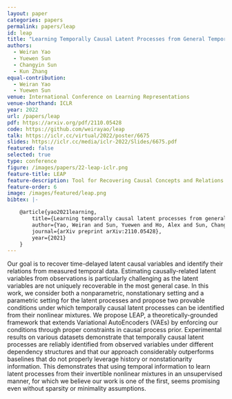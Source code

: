 ```yaml
---
layout: paper
categories: papers
permalink: papers/leap
id: leap
title: "Learning Temporally Causal Latent Processes from General Temporal Data"
authors: 
  - Weiran Yao
  - Yuewen Sun
  - Changyin Sun
  - Kun Zhang
equal-contribution:
  - Weiran Yao
  - Yuewen Sun
venue: International Conference on Learning Representations
venue-shorthand: ICLR
year: 2022
url: /papers/leap
pdf: https://arxiv.org/pdf/2110.05428
code: https://github.com/weirayao/leap
talk: https://iclr.cc/virtual/2022/poster/6675
slides: https://iclr.cc/media/iclr-2022/Slides/6675.pdf
featured: false
selected: true
type: conference
figure: /images/papers/22-leap-iclr.png
feature-title: LEAP
feature-description: Tool for Recovering Causal Concepts and Relations from Videos
feature-order: 6
image: /images/featured/leap.png
bibtex: |-

    @article{yao2021learning,
        title={Learning temporally causal latent processes from general temporal data},
        author={Yao, Weiran and Sun, Yuewen and Ho, Alex and Sun, Changyin and Zhang, Kun},
        journal={arXiv preprint arXiv:2110.05428},
        year={2021}
    }
---
```


Our goal is to recover time-delayed latent causal variables and identify their relations from measured temporal data. Estimating causally-related latent variables from observations is particularly challenging as the latent variables are not uniquely recoverable in the most general case. In this work, we consider both a nonparametric, nonstationary setting and a parametric setting for the latent processes and propose two provable conditions under which temporally causal latent processes can be identified from their nonlinear mixtures. We propose LEAP, a theoretically-grounded framework that extends Variational AutoEncoders (VAEs) by enforcing our conditions through proper constraints in causal process prior. Experimental results on various datasets demonstrate that temporally causal latent processes are reliably identified from observed variables under different dependency structures and that our approach considerably outperforms baselines that do not properly leverage history or nonstationarity information. This demonstrates that using temporal information to learn latent processes from their invertible nonlinear mixtures in an unsupervised manner, for which we believe our work is one of the first, seems promising even without sparsity or minimality assumptions. 
